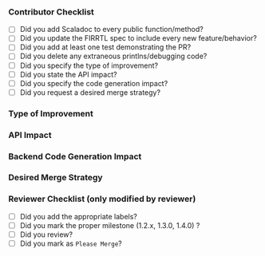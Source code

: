 ### Contributor Checklist

- [ ] Did you add Scaladoc to every public function/method?
- [ ] Did you update the FIRRTL spec to include every new feature/behavior?
- [ ] Did you add at least one test demonstrating the PR?
- [ ] Did you delete any extraneous printlns/debugging code?
- [ ] Did you specify the type of improvement?
- [ ] Did you state the API impact?
- [ ] Did you specify the code generation impact?
- [ ] Did you request a desired merge strategy?

### Type of Improvement

<!-- Choose one or more from the following: -->
<!--   - bug fix                            -->
<!--   - performance improvement            -->
<!--   - documentation                      -->
<!--   - code refactoring                   -->
<!--   - code cleanup                       -->
<!--   - backend code generation            -->
<!--   - new feature/API                    -->

### API Impact

<!-- How would this affect the current API? Does this add, extend, deprecate, remove, or break any existing API? -->

### Backend Code Generation Impact

<!-- Does this change any generated Verilog?  -->
<!-- How does it change it or in what circumstances would it?  -->

### Desired Merge Strategy

<!-- If approved, how should this PR be merged? -->
<!-- Options are: -->
<!--   - Squash: The PR will be squashed and merged (choose this if you have no preference. -->
<!--   - Rebase: You will rebase the PR onto master and it will be merged with a merge commit. -->

### Reviewer Checklist (only modified by reviewer)
- [ ] Did you add the appropriate labels?
- [ ] Did you mark the proper milestone (1.2.x, 1.3.0, 1.4.0) ?
- [ ] Did you review?
- [ ] Did you mark as `Please Merge`?
